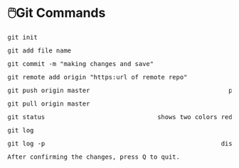 # 🖱️Git Commands

<pre>git init                                                           intilialize</pre>
<pre>git add file_name                                                  add a new file to your repository</pre>
<pre>git commit -m "making changes and save"                            commiting cahnges to your repo</pre>
<pre>git remote add origin "https:url_of remote repo"</pre>
<pre>git push origin master                                     pushes the remote repo to master(push to remote)</pre>
<pre>git pull origin master</pre>
<pre>git status                              shows two colors red and green red is precious and green new changes</pre>
<pre>git log                                                          to know if any files have been changed</pre>
<pre>git log -p                                               display the modified content from past commits.</pre>
<pre>After confirming the changes, press Q to quit.</pre>
